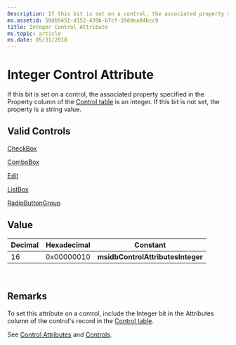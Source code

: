 ```yaml
---
Description: If this bit is set on a control, the associated property specified in the Property column of the Control table is an integer. If this bit is not set, the property is a string value.
ms.assetid: 58db9451-d152-439b-b7cf-39ddea84bcc9
title: Integer Control Attribute
ms.topic: article
ms.date: 05/31/2018
---
```


# Integer Control Attribute

If this bit is set on a control, the associated property specified in the Property column of the [Control table](control-table.md) is an integer. If this bit is not set, the property is a string value.

## Valid Controls

[CheckBox](checkbox-control.md)

[ComboBox](combobox-control.md)

[Edit](edit-control.md)

[ListBox](listbox-control.md)

[RadioButtonGroup](radiobuttongroup-control.md)

## Value



| Decimal | Hexadecimal | Constant                          |
|---------|-------------|-----------------------------------|
| 16      | 0x00000010  | **msidbControlAttributesInteger** |



 

## Remarks

To set this attribute on a control, include the Integer bit in the Attributes column of the control's record in the [Control table](control-table.md).

See [Control Attributes](control-attributes.md) and [Controls](controls.md).

 

 



